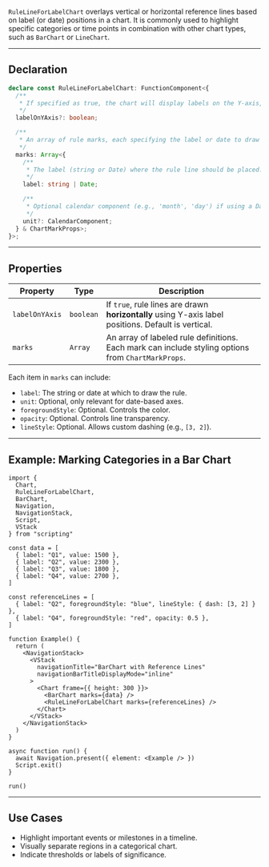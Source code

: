 `RuleLineForLabelChart` overlays vertical or horizontal reference lines based on label (or date) positions in a chart. It is commonly used to highlight specific categories or time points in combination with other chart types, such as `BarChart` or `LineChart`.

---

## Declaration

```ts
declare const RuleLineForLabelChart: FunctionComponent<{
  /**
   * If specified as true, the chart will display labels on the Y-axis, causing rule lines to be drawn horizontally. Defaults to false (vertical lines).
   */
  labelOnYAxis?: boolean;

  /**
   * An array of rule marks, each specifying the label or date to draw a reference line at.
   */
  marks: Array<{
    /**
     * The label (string or Date) where the rule line should be placed.
     */
    label: string | Date;

    /**
     * Optional calendar component (e.g., 'month', 'day') if using a Date label.
     */
    unit?: CalendarComponent;
  } & ChartMarkProps>;
}>;
```

---

## Properties

| Property       | Type      | Description                                                                                         |
| -------------- | --------- | --------------------------------------------------------------------------------------------------- |
| `labelOnYAxis` | `boolean` | If `true`, rule lines are drawn **horizontally** using Y-axis label positions. Default is vertical. |
| `marks`        | `Array`   | An array of labeled rule definitions. Each mark can include styling options from `ChartMarkProps`.  |

Each item in `marks` can include:

* `label`: The string or date at which to draw the rule.
* `unit`: Optional, only relevant for date-based axes.
* `foregroundStyle`: Optional. Controls the color.
* `opacity`: Optional. Controls line transparency.
* `lineStyle`: Optional. Allows custom dashing (e.g., `[3, 2]`).

---

## Example: Marking Categories in a Bar Chart

```tsx
import {
  Chart,
  RuleLineForLabelChart,
  BarChart,
  Navigation,
  NavigationStack,
  Script,
  VStack
} from "scripting"

const data = [
  { label: "Q1", value: 1500 },
  { label: "Q2", value: 2300 },
  { label: "Q3", value: 1800 },
  { label: "Q4", value: 2700 },
]

const referenceLines = [
  { label: "Q2", foregroundStyle: "blue", lineStyle: { dash: [3, 2] } },
  { label: "Q4", foregroundStyle: "red", opacity: 0.5 },
]

function Example() {
  return (
    <NavigationStack>
      <VStack
        navigationTitle="BarChart with Reference Lines"
        navigationBarTitleDisplayMode="inline"
      >
        <Chart frame={{ height: 300 }}>
          <BarChart marks={data} />
          <RuleLineForLabelChart marks={referenceLines} />
        </Chart>
      </VStack>
    </NavigationStack>
  )
}

async function run() {
  await Navigation.present({ element: <Example /> })
  Script.exit()
}

run()
```

---

## Use Cases

* Highlight important events or milestones in a timeline.
* Visually separate regions in a categorical chart.
* Indicate thresholds or labels of significance.
